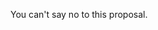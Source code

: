 You can't say no to this proposal.                                                                                                                                       